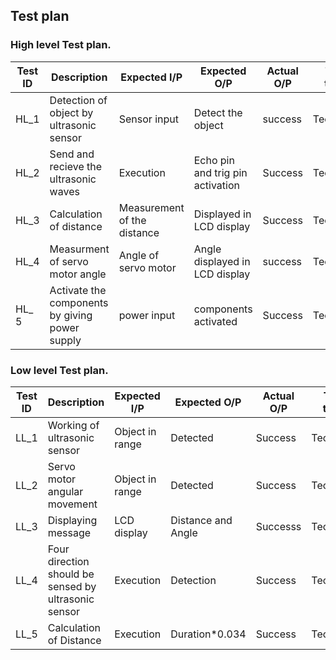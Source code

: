 
## Test plan

### High level Test plan.

| Test ID | Description| Expected I/P | Expected O/P | Actual O/P | Test type|
|---------|------------|--------------|--------------|------------|----------|
|   HL_1  |Detection of object by ultrasonic sensor|Sensor input| Detect the object| success |Technical|
|   HL_2    | Send and recieve the ultrasonic waves| Execution | Echo pin and trig pin activation| Success|Technical|
|   HL_3  |Calculation of distance| Measurement of the distance| Displayed in LCD display| Success|Technical|
|  HL_4   | Measurment of servo motor angle| Angle of servo motor|Angle displayed in LCD display|success|Technical|
|  HL_ 5  | Activate the components by giving power supply| power input| components activated|Success|Technical


### Low level Test plan.

| Test ID | Description| Expected I/P | Expected O/P | Actual O/P | Test type|
|---------|------------|--------------|--------------|------------|----------|
|   LL_1    |Working of ultrasonic sensor| Object in range| Detected| Success | Technical|
|   LL_2    | Servo motor angular movement| Object in range | Detected| Success|Technical|
|   LL_3    |Displaying message| LCD display| Distance and Angle| Successs| Technical|
|   LL_4    | Four direction should be sensed by ultrasonic sensor| Execution| Detection |Success|Technical|
|   LL_5    | Calculation of Distance| Execution| Duration*0.034| Success|Technical|
